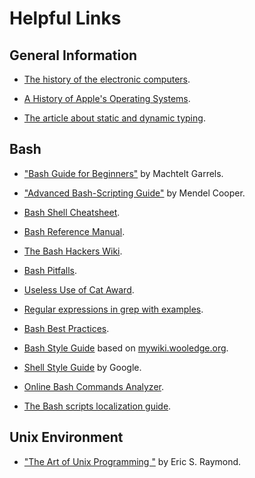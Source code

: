 # Helpful Links

## General Information

* [The history of the electronic computers](https://technicshistory.com/2017/08/29/the-electronic-computers-part-1-prologue).

* [A History of Apple's Operating Systems](http://web.archive.org/web/20180702193510/http://kernelthread.com/publications/appleoshistory/).

* [The article about static and dynamic typing](https://www.destroyallsoftware.com/compendium/types?share_key=baf6b67369843fa2).

## Bash

* ["Bash Guide for Beginners"](https://tldp.org/LDP/Bash-Beginners-Guide/html/) by Machtelt Garrels.

* ["Advanced Bash-Scripting Guide"](http://tldp.org/LDP/abs/html) by Mendel Cooper.

* [Bash Shell Cheatsheet](https://github.com/NisreenFarhoud/Bash-Cheatsheet).

* [Bash Reference Manual](https://www.gnu.org/software/bash/manual/html_node/index.html#SEC_Contents).

* [The Bash Hackers Wiki](https://wiki.bash-hackers.org).

* [Bash Pitfalls](http://mywiki.wooledge.org/BashPitfalls).

* [Useless Use of Cat Award](http://www.smallo.ruhr.de/award.html).

* [Regular expressions in grep with examples](https://www.cyberciti.biz/faq/grep-regular-expressions/).

* [Bash Best Practices](http://mywiki.wooledge.org/BashGuide/Practices).

* [Bash Style Guide](https://github.com/bahamas10/bash-style-guide) based on [mywiki.wooledge.org](http://mywiki.wooledge.org).

* [Shell Style Guide](https://google.github.io/styleguide/shellguide.html) by Google.

* [Online Bash Commands Analyzer](https://explainshell.com/#).

* [The Bash scripts localization guide](https://mywiki.wooledge.org/BashFAQ/098).

## Unix Environment

* ["The Art of Unix Programming "](http://www.catb.org/~esr/writings/taoup) by Eric S. Raymond.
